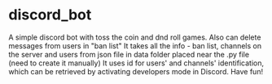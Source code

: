 # discord_bot
A simple discord bot with toss the coin and dnd roll games. Also can delete messages from users in "ban list"
It takes all the info - ban list, channels on the server and users from json file in data folder placed near the .py file (need to create it manually)
It uses id for users' and channels' identification, which can be retrieved by activating developers mode in Discord.
Have fun!
